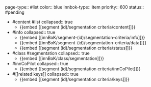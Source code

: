 page-type:: #list
color:: blue
innbok-type:: item
priority:: 600
status:: #pending

- #content #list
  collapsed:: true
	- {{embed [[segment (id)/segmentation criteria/content]]}}
- #info
  collapsed:: true
	- {{embed [[innBoK/segment-(id)/segmentation-criteria/info]]}}
	- {{embed [[innBoK/segment-(id)/segmentation-criteria/data]]}}
	- {{embed [[segment (id)/segmentation criteria/status]]}}
- #class #segmentation
  collapsed:: true
	- {{embed [[innBoK/class/segmentation]]}}
- #innCoPilot
  collapsed:: true
	- {{embed [[segment (id)/segmentation criteria/innCoPilot]]}}
- #[[related keys]]
  collapsed:: true
	- {{embed [[segment (id)/segmentation criteria/keys]]}}


